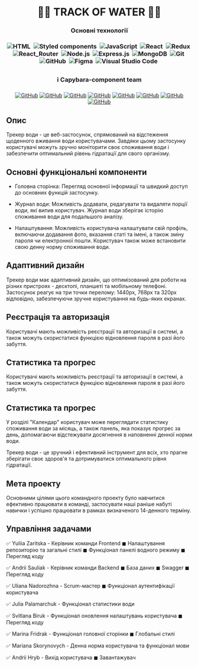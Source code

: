 <h1 align="center"> 👨‍💻 TRACK OF WATER 👩‍💻 </h1>


<span align="center">

<h3 align="center"> Основні технології <h3>

![HTML](https://img.shields.io/badge/-HTML-05122A?style=flat&logo=HTML5)&nbsp;
![Styled components](https://img.shields.io/badge/styled--components-DB7093?style=for-the-badge&logo=styled-components&logoColor=white)&nbsp;
![JavaScript](https://img.shields.io/badge/-JavaScript-05122A?style=flat&logo=javascript)&nbsp;
![React](https://img.shields.io/badge/React-20232A?style=for-the-badge&logo=react&logoColor=61DAFB)&nbsp;
![Redux](https://img.shields.io/badge/Redux-593D88?style=for-the-badge&logo=redux&logoColor=white)&nbsp;
![React_Router](https://img.shields.io/badge/React_Router-CA4245?style=for-the-badge&logo=react-router&logoColor=white)&nbsp;
![Node.js](https://img.shields.io/badge/Node.js-43853D?style=for-the-badge&logo=node.js&logoColor=white)&nbsp;
![Express.js](https://img.shields.io/badge/Express.js-404D59?style=for-the-badge)&nbsp;
![MongoDB](https://img.shields.io/badge/MongoDB-4EA94B?style=for-the-badge&logo=mongodb&logoColor=white)&nbsp;
![Git](https://img.shields.io/badge/-Git-05122A?style=flat&logo=git)&nbsp;
![GitHub](https://img.shields.io/badge/-GitHub-05122A?style=flat&logo=github)&nbsp;
![Figma](https://img.shields.io/badge/-Figma-05122A?style=flat&logo=figma)&nbsp;
![Visual Studio Code](https://img.shields.io/badge/-Visual%20Studio%20Code-05122A?style=flat&logo=visual-studio-code&logoColor=007ACC)&nbsp;

</span>

## <h3 align="center"> ℹ️ Capybara-component team <h3>
<span align="center">

<a align="center" href="https://github.com/julika-gulchitai">![GitHub](https://img.shields.io/badge/-Julia-05122A?style=flat&logo=github)</a>
<a align="center" href="https://github.com/Ariy83">![GitHub](https://img.shields.io/badge/-Andriy-05122A?style=flat&logo=github)</a>
<a align="center" href="https://github.com/SVTroya">![GitHub](https://img.shields.io/badge/-Lana-05122A?style=flat&logo=github)</a>
<a align="center" href="https://github.com/MartFrida">![GitHub](https://img.shields.io/badge/-Mari-05122A?style=flat&logo=github)</a>
<a align="center" href="https://github.com/UlianaNad">![GitHub](https://img.shields.io/badge/-Uliana-05122A?style=flat&logo=github)</a>
<a align="center" href="https://github.com/YuliaMiha">![GitHub](https://img.shields.io/badge/-Yulia-05122A?style=flat&logo=github)</a>
<a align="center" href="https://github.com/MarianaSko">![GitHub](https://img.shields.io/badge/-Mariana-05122A?style=flat&logo=github)</a>
<a align="center" href="https://github.com/Andrii-Hr">![GitHub](https://img.shields.io/badge/-Andrii-05122A?style=flat&logo=github)</a>

</span>
<span align="left" >


## Опис

Трекер води - це веб-застосунок, спрямований на відстеження щоденного вживання води користувачами. Завдяки цьому застосунку користувачі можуть зручно моніторити своє споживання води і забезпечити оптимальний рівень гідратації для свого організму.

## Основні функціональні компоненти 

- Головна сторінка: Перегляд основної інформації та швидкий доступ до основних функцій застосунку.

- Журнал води: Можливість додавати, редагувати та видаляти порції води, які випив користувач. Журнал води зберігає історію споживання води для подальшого аналізу.

- Налаштування: Можливість користувача налаштувати свій профіль, включаючи додавання фото, вказання статі та імені, а також зміну пароля чи електронної пошти. Користувач також може встановити свою денну норму споживання води.

## Адаптивний дизайн 

Трекер води має адаптивний дизайн, що оптимізований для роботи на різних пристроях - десктопі, планшеті та мобільному телефоні. Застосунок реагує на три точки перелому: 1440px, 768px та 320px відповідно, забезпечуючи зручне користування на будь-яких екранах.

## Реєстрація та авторизація 

Користувачі мають можливість реєстрації та авторизації в системі, а також можуть скористатися функцією відновлення пароля в разі його забуття.

## Статистика та прогрес 

Користувачі мають можливість реєстрації та авторизації в системі, а також можуть скористатися функцією відновлення пароля в разі його забуття.

## Статистика та прогрес 

У розділі "Календар" користувач може переглядати статистику споживання води за місяць, а також панель, яка показує прогрес за день, допомагаючи відстежувати досягнення в наповненні денної норми води.

Трекер води - це зручний і ефективний інструмент для всіх, хто прагне зберігати своє здоров'я та дотримуватися оптимального рівня гідратації.


## Мета проекту

Основними цілями цього командного проекту було навчитися ефективно працювати в команді, застосувати наші раніше набуті навички і успішно працювати в рамках визначеного 14-денного терміну.

## Управління задачами

✅ Yuliia Zaritska - Керівник команди Frontend ◼ Налаштування репозиторію та загальні стилі ◼ Функціонал панелі водного режиму ◼ Перегляд коду

✅ Andrii Sauliak - Керівник команди Backend ◼ База даних ◼ Swagger ◼ Перегляд коду

✅ Uliana Nadorozhna - Scrum-мастер ◼ Функціонал аутентифікації користувача

✅ Julia Palamarchuk - Функціонал статистики води

✅ Svitlana Biruk - Функціонал оновлення налаштувань користувача ◼ Перегляд коду

✅ Marina Fridrak - Функціонал головної сторінки ◼ Глобальні стилі

✅ Mariana Skorynovych - Денна норма користувача та функціонал мови

✅ Andrii Hryb - Вихід користувача ◼ Завантажувач
</span>
